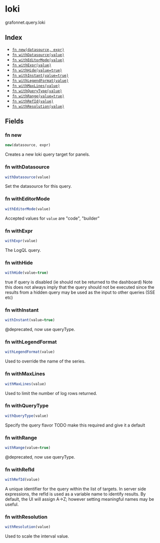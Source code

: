 # loki

grafonnet.query.loki

## Index

* [`fn new(datasource, expr)`](#fn-new)
* [`fn withDatasource(value)`](#fn-withdatasource)
* [`fn withEditorMode(value)`](#fn-witheditormode)
* [`fn withExpr(value)`](#fn-withexpr)
* [`fn withHide(value=true)`](#fn-withhide)
* [`fn withInstant(value=true)`](#fn-withinstant)
* [`fn withLegendFormat(value)`](#fn-withlegendformat)
* [`fn withMaxLines(value)`](#fn-withmaxlines)
* [`fn withQueryType(value)`](#fn-withquerytype)
* [`fn withRange(value=true)`](#fn-withrange)
* [`fn withRefId(value)`](#fn-withrefid)
* [`fn withResolution(value)`](#fn-withresolution)

## Fields

### fn new

```ts
new(datasource, expr)
```

Creates a new loki query target for panels.

### fn withDatasource

```ts
withDatasource(value)
```

Set the datasource for this query.

### fn withEditorMode

```ts
withEditorMode(value)
```



Accepted values for `value` are "code", "builder"

### fn withExpr

```ts
withExpr(value)
```

The LogQL query.

### fn withHide

```ts
withHide(value=true)
```

true if query is disabled (ie should not be returned to the dashboard)
Note this does not always imply that the query should not be executed since
the results from a hidden query may be used as the input to other queries (SSE etc)

### fn withInstant

```ts
withInstant(value=true)
```

@deprecated, now use queryType.

### fn withLegendFormat

```ts
withLegendFormat(value)
```

Used to override the name of the series.

### fn withMaxLines

```ts
withMaxLines(value)
```

Used to limit the number of log rows returned.

### fn withQueryType

```ts
withQueryType(value)
```

Specify the query flavor
TODO make this required and give it a default

### fn withRange

```ts
withRange(value=true)
```

@deprecated, now use queryType.

### fn withRefId

```ts
withRefId(value)
```

A unique identifier for the query within the list of targets.
In server side expressions, the refId is used as a variable name to identify results.
By default, the UI will assign A->Z; however setting meaningful names may be useful.

### fn withResolution

```ts
withResolution(value)
```

Used to scale the interval value.
